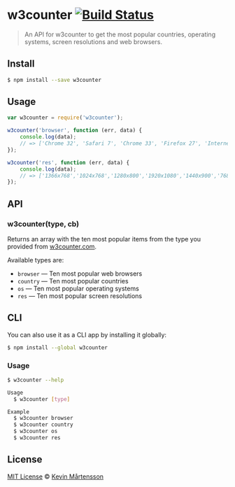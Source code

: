 # w3counter [![Build Status](https://travis-ci.org/kevva/w3counter.png?branch=master)](http://travis-ci.org/kevva/w3counter)

> An API for w3counter to get the most popular countries, operating systems, screen resolutions and web browsers.

## Install

```bash
$ npm install --save w3counter
```

## Usage

```js
var w3counter = require('w3counter');

w3counter('browser', function (err, data) {
    console.log(data);
    // => ['Chrome 32', 'Safari 7', 'Chrome 33', 'Firefox 27', 'Internet Explorer 11', 'Firefox 26', 'Internet Explorer 8', 'Safari 6', 'Android 4', 'Internet Explorer 10']
});

w3counter('res', function (err, data) {
    console.log(data);
    // => ['1366x768','1024x768','1280x800','1920x1080','1440x900','768x1024', '1280x1024','1600x900','320x480','320x568']
});
```

## API

### w3counter(type, cb)

Returns an array with the ten most popular items from the type you provided from
[w3counter.com](http://www.w3counter.com/globalstats.php).

Available types are:

* `browser` — Ten most popular web browsers
* `country` — Ten most popular countries
* `os` — Ten most popular operating systems
* `res` — Ten most popular screen resolutions

## CLI

You can also use it as a CLI app by installing it globally:

```bash
$ npm install --global w3counter
```

### Usage

```bash
$ w3counter --help

Usage
  $ w3counter [type]

Example
  $ w3counter browser
  $ w3counter country
  $ w3counter os
  $ w3counter res
```

## License

[MIT License](http://en.wikipedia.org/wiki/MIT_License) © [Kevin Mårtensson](https://github.com/kevva)
